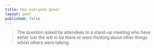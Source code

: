 ```yaml
---
title: Has everyone gone?
layout: post
published: false
---
```

> The question asked by attendees to a stand-up meeting who have either lost the will to be there or were thinking about other things whilst others were talking